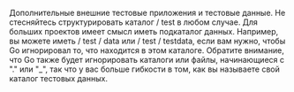 Дополнительные внешние тестовые приложения и тестовые данные. Не стесняйтесь структурировать каталог / test в любом случае. Для больших проектов имеет смысл иметь подкаталог данных. Например, вы можете иметь / test / data или / test / testdata, если вам нужно, чтобы Go игнорировал то, что находится в этом каталоге. Обратите внимание, что Go также будет игнорировать каталоги или файлы, начинающиеся с "." или "_", так что у вас больше гибкости в том, как вы называете свой каталог тестовых данных.